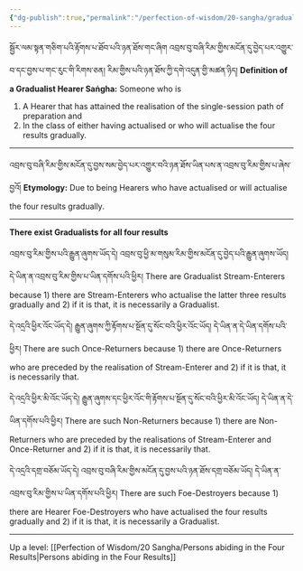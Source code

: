 ```yaml
---
{"dg-publish":true,"permalink":"/perfection-of-wisdom/20-sangha/gradualists-by-way-of-result/"}
---
```


སྦྱོར་ལམ་སྟན་གཅིག་པའི་རྟོགས་པ་ཐོབ་པའི་ཉན་ཐོས་གང་ཞིག འབྲས་བུ་བཞི་རིམ་གྱིས་མངོན་དུ་བྱེད་པར་འགྱུར་བ་དང་བྱས་པ་གང་རུང་གི་རིགས་ཅན།
རིམ་གྱིས་པའི་ཉན་ཐོས་ཀྱི་དགེ་འདུན་གྱི་མཚན་ཉིད།
**Definition of a Gradualist Hearer Saṅgha:** Someone who is
1. A Hearer that has attained the realisation of the single-session path of preparation and
2. In the class of either having actualised or who will actualise the four results gradually.

---
འབྲས་བུ་བཞི་རིམ་གྱིས་མངོན་དུ་བྱས་སམ་བྱེད་པར་འགྱུར་བའི་ཉན་ཐོས་ཡིན་པས་ན་འབྲས་བུ་རིམ་གྱིས་པ་ཞེས་བྱའོ།
**Etymology:** Due to being Hearers who have actualised or will actualise the four results gradually.

---
**There exist Gradualists for all four results**

འབྲས་བུ་རིམ་གྱིས་པའི་རྒྱུན་ཞུགས་ཡོད་དེ། འབྲས་བུ་ཕྱི་མ་གསུམ་རིམ་གྱིས་མངོན་དུ་བྱེད་པའི་རྒྱུན་ཞུགས་ཡོད། དེ་ཡིན་ན་འབྲས་བུ་རིམ་གྱིས་པ་ཡིན་དགོས་པའི་ཕྱིར།
There are Gradualist Stream-Enterers because 1) there are Stream-Enterers who actualise the latter three results gradually and 2) if it is that, it is necessarily a Gradualist.

དེ་འདྲའི་ཕྱིར་འོང་ཡོད་དེ། རྒྱུན་ཞུགས་ཀྱི་རྟོགས་པ་སྔོན་དུ་སོང་བའི་ཕྱིར་འོང་ཡོད། དེ་ཡིན་ན་དེ་ཡིན་དགོས་པའི་ཕྱིར།
There are such Once-Returners because 1) there are Once-Returners who are preceded by the realisation of Stream-Enterer and 2) if it is that, it is necessarily that.

དེ་འདྲའི་ཕྱིར་མི་འོང་ཡོད་དེ། རྒྱུན་ཞུགས་དང་ཕྱིར་འོང་གི་རྟོགས་པ་སྔོན་དུ་སོང་བའི་ཕྱིར་མི་འོང་ཡོད། དེ་ཡིན་ན་དེ་ཡིན་དགོས་པའི་ཕྱིར།
There are such Non-Returners because 1) there are Non-Returners who are preceded by the realisations of Stream-Enterer and Once-Returner and 2) if it is that, it is necessarily that.

དེ་འདྲའི་དགྲ་བཅོམ་ཡོད་དེ། འབྲས་བུ་བཞི་རིམ་གྱིས་མངོན་དུ་བྱས་པའི་ཉན་ཐོས་དགྲ་བཅོམ་ཡོད། དེ་ཡིན་ན་འབྲས་བུ་རིམ་གྱིས་པ་ཡིན་དགོས་པའི་ཕྱིར།
There are such Foe-Destroyers because 1) there are Hearer Foe-Destroyers who have actualised the four results gradually and 2) if it is that, it is necessarily a Gradualist.



---
Up a level: [[Perfection of Wisdom/20 Sangha/Persons abiding in the Four Results\|Persons abiding in the Four Results]]